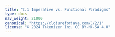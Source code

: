 ```yaml
---
title: "2.1 Imperative vs. Functional Paradigms"
type: docs
nav_weight: 21000
canonical: "https://clojureforjava.com/1/2/1"
license: "© 2024 Tokenizer Inc. CC BY-NC-SA 4.0"
---
```

